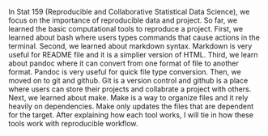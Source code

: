 In Stat 159 (Reproducible and Collaborative Statistical Data Science), we focus on the importance of reproducible data and project. So far, we learned the basic computational tools to reproduce a project. First, we learned about bash where users types commands that cause actions in the terminal. Second, we learned about markdown syntax. Markdown is very useful for README file and it is a simplier version of HTML. Third, we learn about pandoc where it can convert from one format of file to another format. Pandoc is very useful for quick file type conversion. Then, we moved on to git and github. Git is a version control and github is a place where users can store their projects and collabrate a project with others. Next, we learned about make. Make is a way to organize files and it rely heavily on dependencies. Make only updates the files that are dependent for the target. After explaining how each tool works, I will tie in how these tools work with reproducible workflow. 